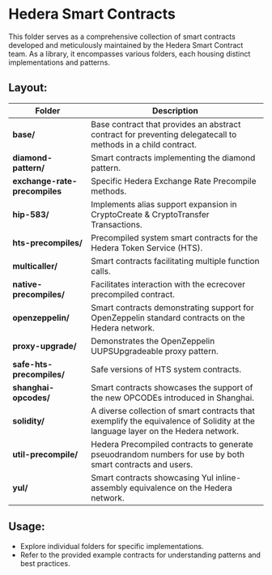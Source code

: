 # Hedera Smart Contracts

This folder serves as a comprehensive collection of smart contracts developed and meticulously maintained by the Hedera Smart Contract team. As a library, it encompasses various folders, each housing distinct implementations and patterns.

## Layout:

| Folder                        | Description                                                                                                                     |
| ----------------------------- | ------------------------------------------------------------------------------------------------------------------------------- |
| **base/**                     | Base contract that provides an abstract contract for preventing delegatecall to methods in a child contract.                    |
| **diamond-pattern/**          | Smart contracts implementing the diamond pattern.                                                                               |
| **exchange-rate-precompiles** | Specific Hedera Exchange Rate Precompile methods.                                                                               |
| **hip-583/**                  | Implements alias support expansion in CryptoCreate & CryptoTransfer Transactions.                                               |
| **hts-precompiles/**          | Precompiled system smart contracts for the Hedera Token Service (HTS).                                                          |
| **multicaller/**              | Smart contracts facilitating multiple function calls.                                                                           |
| **native-precompiles/**       | Facilitates interaction with the ecrecover precompiled contract.                                                                |
| **openzeppelin/**             | Smart contracts demonstrating support for OpenZeppelin standard contracts on the Hedera network.                                |
| **proxy-upgrade/**            | Demonstrates the OpenZeppelin UUPSUpgradeable proxy pattern.                                                                    |
| **safe-hts-precompiles/**     | Safe versions of HTS system contracts.                                                                                          |
| **shanghai-opcodes/**         | Smart contracts showcases the support of the new OPCODEs introduced in Shanghai.                                                |
| **solidity/**                 | A diverse collection of smart contracts that exemplify the equivalence of Solidity at the language layer on the Hedera network. |
| **util-precompile/**          | Hedera Precompiled contracts to generate pseuodrandom numbers for use by both smart contracts and users.                        |
| **yul/**                      | Smart contracts showcasing Yul inline-assembly equivalence on the Hedera network.                                               |

## Usage:

- Explore individual folders for specific implementations.
- Refer to the provided example contracts for understanding patterns and best practices.
